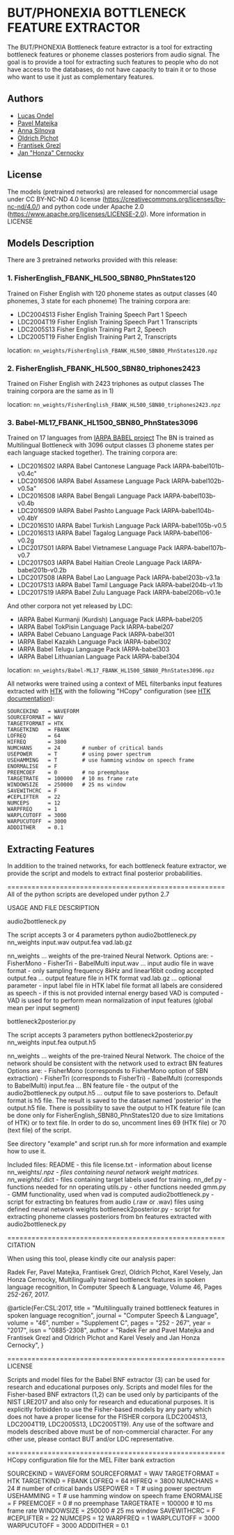 # BUT/PHONEXIA BOTTLENECK FEATURE EXTRACTOR

The BUT/PHONEXIA Bottleneck feature extractor is a tool for extracting
bottleneck features or phoneme classes posteriors from audio signal.
The goal is to provide a tool for extracting such features to people who
do not have access to the databases, do not have capacity to train it or
to those who want to use it just as complementary features.

## Authors
* [Lucas Ondel](iondel@fit.vutbr.cz) 
* [Pavel Matejka](matejkap@fit.vutbr.cz)
* [Anna Silnova](isilnova@fit.vutbr.cz)
* [Oldrich Plchot](iplchot@fit.vutbr.cz)
* [Frantisek Grezl](grezl@fit.vutbr.cz)
* [Jan "Honza" Cernocky](cernocky@fit.vutbr.cz)

## License
The models (pretrained networks) are released for noncommercial usage
under CC BY-NC-ND 4.0 license (https://creativecommons.org/licenses/by-nc-nd/4.0/)
and python code under Apache 2.0 (https://www.apache.org/licenses/LICENSE-2.0).
More information in LICENSE


## Models Description
There are 3 pretrained networks provided with this release:

### 1. FisherEnglish_FBANK_HL500_SBN80_PhnStates120

Trained on Fisher English with 120 phoneme states as output classes (40 phonemes, 3 state for each phoneme)
The training corpora are:
  * LDC2004S13 Fisher English Training Speech Part 1 Speech
  * LDC2004T19 Fisher English Training Speech Part 1 Transcripts
  * LDC2005S13 Fisher English Training Part 2, Speech
  * LDC2005T19 Fisher English Training Part 2, Transcripts
   
location: `nn_weights/FisherEnglish_FBANK_HL500_SBN80_PhnStates120.npz`

### 2. FisherEnglish_FBANK_HL500_SBN80_triphones2423
Trained on Fisher English with 2423 triphones as output classes
The training corpora are the same as in 1)

location: `nn_weights/FisherEnglish_FBANK_HL500_SBN80_triphones2423.npz`

### 3. Babel-ML17_FBANK_HL1500_SBN80_PhnStates3096
Trained on 17 languages from [IARPA BABEL project](https://www.iarpa.gov/index.php/research-programs/babel)
The BN is trained as Multilingual Bottleneck with 3096 output classes
(3 phoneme states per each language stacked together). The training corpora are:
  *  LDC2016S02 IARPA Babel Cantonese Language Pack IARPA-babel101b-v0.4c"
  *  LDC2016S06 IARPA Babel Assamese Language Pack IARPA-babel102b-v0.5a" 
  * LDC2016S08 IARPA Babel Bengali Language Pack IARPA-babel103b-v0.4b
  * LDC2016S09 IARPA Babel Pashto Language Pack IARPA-babel104b-v0.4bY
  * LDC2016S10 IARPA Babel Turkish Language Pack IARPA-babel105b-v0.5
  * LDC2016S13 IARPA Babel Tagalog Language Pack IARPA-babel106-v0.2g
  * LDC2017S01 IARPA Babel Vietnamese Language Pack IARPA-babel107b-v0.7
  * LDC2017S03 IARPA Babel Haitian Creole Language Pack IARPA-babel201b-v0.2b
  * LDC2017S08 IARPA Babel Lao Language Pack IARPA-babel203b-v3.1a
  * LDC2017S13 IARPA Babel Tamil Language Pack IARPA-babel204b-v1.1b
  * LDC2017S19 IARPA Babel Zulu Language Pack IARPA-babel206b-v0.1e

And other corpora not yet released by LDC:
  * IARPA Babel Kurmanji (Kurdish) Language Pack IARPA-babel205
  * IARPA Babel TokPisin Language Pack IARPA-babel207
  * IARPA Babel Cebuano Language Pack IARPA-babel301
  * IARPA Babel Kazakh Language Pack IARPA-babel302
  * IARPA Babel Telugu Language Pack IARPA-babel303
  * IARPA Babel Lithuanian Language Pack IARPA-babel304
    
location: `nn_weights/Babel-ML17_FBANK_HL1500_SBN80_PhnStates3096.npz`

All networks were trained using a context of MEL filterbanks input
features extracted with [HTK](http://htk.eng.cam.ac.uk/)
with the following "HCopy" configuration (see
[HTK documentation](http://www.ee.columbia.edu/~dpwe/LabROSA/doc/HTKBook21/node78.html)):
```
SOURCEKIND   = WAVEFORM
SOURCEFORMAT = WAV
TARGETFORMAT = HTK
TARGETKIND   = FBANK
LOFREQ       = 64
HIFREQ       = 3800
NUMCHANS     = 24       # number of critical bands
USEPOWER     = T        # using power spectrum
USEHAMMING   = T        # use hamming window on speech frame
ENORMALISE   = F
PREEMCOEF    = 0        # no preemphase
TARGETRATE   = 100000   # 10 ms frame rate
WINDOWSIZE   = 250000   # 25 ms window
SAVEWITHCRC  = F
#CEPLIFTER   = 22
NUMCEPS      = 12
WARPFREQ     = 1
WARPLCUTOFF  = 3000
WARPUCUTOFF  = 3000
ADDDITHER    = 0.1
```

## Extracting Features

In addition to the trained networks, for each bottleneck feature extractor, we provide the
script and models to extract final posterior probabilities.

======================================================
All of the python scripts are developed under python 2.7

USAGE AND FILE DESCRIPTION

audio2bottleneck.py

The script accepts 3 or 4 parameters
python audio2bottleneck.py nn_weights input.wav output.fea vad.lab.gz

nn_weights  ... weights of the pre-trained Neural Network.
                Options are:
                - FisherMono
                - FisherTri
                - BabelMulti
input.wav   ... input audio file in wave format - only sampling frequency 8kHz
                and linear16bit coding accepted
output.fea  ... output feature file in HTK format
vad.lab.gz  ... optional parameter - input label file in HTK label file format
                all labels are considered as speech
                - if this is not provided internal energy based VAD is computed
                - VAD is used for to perform mean normalization of input features (global mean per input segment)


bottleneck2posterior.py

The script accepts 3 parameters
python bottleneck2posterior.py nn_weights input.fea output.h5

nn_weights  ... weights of the pre-trained Neural Network.
		The choice of the network should be consistent with the network used to extract BN features
                Options are:
                - FisherMono (corresponds to FisherMono option of SBN extraction)
                - FisherTri (corresponds to FisherTri)
                - BabelMulti (corresponds to BabelMulti)
input.fea  ... BN feature file - the output of the audio2bottleneck.py
output.h5  ... output file to save posteriors to. Default format is h5 file. The result is saved to the dataset named 'posterior' in the output.h5 file.
	       There is possibility to save the output to HTK feature file (can be done only for FisherEnglish_SBN80_PhnStates120 due to size limitations of HTK) or to text file.
	       In order to do so, uncomment lines 69 (HTK file) or 70 (text file) of the script.


See directory "example" and script run.sh for more information and example how to use it.

Included files:
README - this file
license.txt - information about license
nn_weights/*.npz - files containing neural network weight matrices.
nn_weights/*.dict - files containing target labels used for training.
nn_def.py - functions needed for nn operating
utils.py - other functions needed
gmm.py - GMM functionality, used when vad is computed
audio2bottleneck.py - script for extracting bn features from audio (.raw or .wav) files using defined neural network weights
bottleneck2posterior.py - script for extracting phoneme classes posteriors from bn features extracted with audio2bottleneck.py


======================================================
CITATION

When using this tool, please kindly cite our analysis paper:

Radek Fer, Pavel Matejka, Frantisek Grezl, Oldrich Plchot, Karel Vesely, Jan Honza Cernocky, Multilingually trained bottleneck features in spoken language recognition, In Computer Speech & Language, Volume 46, Pages 252-267, 2017.


@article{Fer:CSL:2017,
title = "Multilingually trained bottleneck features in spoken language recognition",
journal = "Computer Speech & Language",
volume = "46",
number = "Supplement C",
pages = "252 - 267",
year = "2017",
issn = "0885-2308",
author = "Radek Fer and Pavel Matejka and Frantisek Grezl and Oldrich Plchot and Karel Vesely and Jan Honza Cernocky",
}

======================================================
LICENSE

Scripts and model files for the Babel BNF extractor (3) can be used for research and educational purposes only. Scripts and model files for the Fisher-based BNF extractors (1,2) can be used only by participants of the NIST LRE2017 and also only for research and educational purposes. It is explicitly forbidden to use the Fisher-based models by any party which does not have a proper license for the FISHER corpora (LDC2004S13, LDC2004T19, LDC2005S13, LDC2005T19). Any use of the software and models described above must be of non-commercial character. For any other use, please contact BUT and/or LDC representative.


======================================================
HCopy configuration file for the MEL Filter bank extraction

SOURCEKIND   = WAVEFORM
SOURCEFORMAT = WAV
TARGETFORMAT = HTK
TARGETKIND   = FBANK
LOFREQ       = 64
HIFREQ       = 3800
NUMCHANS     = 24       # number of critical bands
USEPOWER     = T        # using power spectrum
USEHAMMING   = T        # use hamming window on speech frame
ENORMALISE   = F
PREEMCOEF    = 0        # no preemphase
TARGETRATE   = 100000   # 10 ms frame rate
WINDOWSIZE   = 250000   # 25 ms window
SAVEWITHCRC  = F
#CEPLIFTER   = 22
NUMCEPS      = 12
WARPFREQ     = 1
WARPLCUTOFF  = 3000
WARPUCUTOFF  = 3000
ADDDITHER    = 0.1












